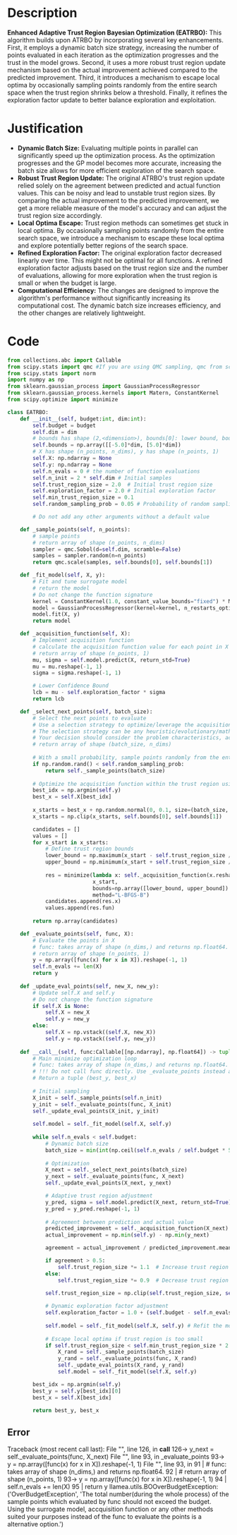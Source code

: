 # Description
**Enhanced Adaptive Trust Region Bayesian Optimization (EATRBO):** This algorithm builds upon ATRBO by incorporating several key enhancements. First, it employs a dynamic batch size strategy, increasing the number of points evaluated in each iteration as the optimization progresses and the trust in the model grows. Second, it uses a more robust trust region update mechanism based on the actual improvement achieved compared to the predicted improvement. Third, it introduces a mechanism to escape local optima by occasionally sampling points randomly from the entire search space when the trust region shrinks below a threshold. Finally, it refines the exploration factor update to better balance exploration and exploitation.

# Justification
- **Dynamic Batch Size:** Evaluating multiple points in parallel can significantly speed up the optimization process. As the optimization progresses and the GP model becomes more accurate, increasing the batch size allows for more efficient exploration of the search space.
- **Robust Trust Region Update:** The original ATRBO's trust region update relied solely on the agreement between predicted and actual function values. This can be noisy and lead to unstable trust region sizes. By comparing the actual improvement to the predicted improvement, we get a more reliable measure of the model's accuracy and can adjust the trust region size accordingly.
- **Local Optima Escape:** Trust region methods can sometimes get stuck in local optima. By occasionally sampling points randomly from the entire search space, we introduce a mechanism to escape these local optima and explore potentially better regions of the search space.
- **Refined Exploration Factor:** The original exploration factor decreased linearly over time. This might not be optimal for all functions. A refined exploration factor adjusts based on the trust region size and the number of evaluations, allowing for more exploration when the trust region is small or when the budget is large.
- **Computational Efficiency:** The changes are designed to improve the algorithm's performance without significantly increasing its computational cost. The dynamic batch size increases efficiency, and the other changes are relatively lightweight.

# Code
```python
from collections.abc import Callable
from scipy.stats import qmc #If you are using QMC sampling, qmc from scipy is encouraged. Remove this line if you have better alternatives.
from scipy.stats import norm
import numpy as np
from sklearn.gaussian_process import GaussianProcessRegressor
from sklearn.gaussian_process.kernels import Matern, ConstantKernel
from scipy.optimize import minimize

class EATRBO:
    def __init__(self, budget:int, dim:int):
        self.budget = budget
        self.dim = dim
        # bounds has shape (2,<dimension>), bounds[0]: lower bound, bounds[1]: upper bound
        self.bounds = np.array([[-5.0]*dim, [5.0]*dim])
        # X has shape (n_points, n_dims), y has shape (n_points, 1)
        self.X: np.ndarray = None
        self.y: np.ndarray = None
        self.n_evals = 0 # the number of function evaluations
        self.n_init = 2 * self.dim # Initial samples
        self.trust_region_size = 2.0  # Initial trust region size
        self.exploration_factor = 2.0 # Initial exploration factor
        self.min_trust_region_size = 0.1
        self.random_sampling_prob = 0.05 # Probability of random sampling

        # Do not add any other arguments without a default value

    def _sample_points(self, n_points):
        # sample points
        # return array of shape (n_points, n_dims)
        sampler = qmc.Sobol(d=self.dim, scramble=False)
        samples = sampler.random(n=n_points)
        return qmc.scale(samples, self.bounds[0], self.bounds[1])

    def _fit_model(self, X, y):
        # Fit and tune surrogate model 
        # return the model
        # Do not change the function signature
        kernel = ConstantKernel(1.0, constant_value_bounds="fixed") * Matern(length_scale=1.0, nu=2.5)
        model = GaussianProcessRegressor(kernel=kernel, n_restarts_optimizer=5, alpha=1e-5)
        model.fit(X, y)
        return model

    def _acquisition_function(self, X):
        # Implement acquisition function 
        # calculate the acquisition function value for each point in X
        # return array of shape (n_points, 1)
        mu, sigma = self.model.predict(X, return_std=True)
        mu = mu.reshape(-1, 1)
        sigma = sigma.reshape(-1, 1)

        # Lower Confidence Bound
        lcb = mu - self.exploration_factor * sigma
        return lcb

    def _select_next_points(self, batch_size):
        # Select the next points to evaluate
        # Use a selection strategy to optimize/leverage the acquisition function 
        # The selection strategy can be any heuristic/evolutionary/mathematical/hybrid methods.
        # Your decision should consider the problem characteristics, acquisition function, and the computational efficiency.
        # return array of shape (batch_size, n_dims)
        
        # With a small probability, sample points randomly from the entire search space
        if np.random.rand() < self.random_sampling_prob:
            return self._sample_points(batch_size)
        
        # Optimize the acquisition function within the trust region using L-BFGS-B
        best_idx = np.argmin(self.y)
        best_x = self.X[best_idx]
        
        x_starts = best_x + np.random.normal(0, 0.1, size=(batch_size, self.dim))
        x_starts = np.clip(x_starts, self.bounds[0], self.bounds[1])

        candidates = []
        values = []
        for x_start in x_starts:
            # Define trust region bounds
            lower_bound = np.maximum(x_start - self.trust_region_size / 2, self.bounds[0])
            upper_bound = np.minimum(x_start + self.trust_region_size / 2, self.bounds[1])
            
            res = minimize(lambda x: self._acquisition_function(x.reshape(1, -1)),
                           x_start,
                           bounds=np.array([lower_bound, upper_bound]).T,
                           method="L-BFGS-B")
            candidates.append(res.x)
            values.append(res.fun)
        
        return np.array(candidates)

    def _evaluate_points(self, func, X):
        # Evaluate the points in X
        # func: takes array of shape (n_dims,) and returns np.float64.
        # return array of shape (n_points, 1)
        y = np.array([func(x) for x in X]).reshape(-1, 1)
        self.n_evals += len(X)
        return y
    
    def _update_eval_points(self, new_X, new_y):
        # Update self.X and self.y
        # Do not change the function signature
        if self.X is None:
            self.X = new_X
            self.y = new_y
        else:
            self.X = np.vstack((self.X, new_X))
            self.y = np.vstack((self.y, new_y))
    
    def __call__(self, func:Callable[[np.ndarray], np.float64]) -> tuple[np.float64, np.array]:
        # Main minimize optimization loop
        # func: takes array of shape (n_dims,) and returns np.float64. 
        # !!! Do not call func directly. Use _evaluate_points instead and be aware of the budget when calling it. !!!
        # Return a tuple (best_y, best_x)
        
        # Initial sampling
        X_init = self._sample_points(self.n_init)
        y_init = self._evaluate_points(func, X_init)
        self._update_eval_points(X_init, y_init)
        
        self.model = self._fit_model(self.X, self.y)
        
        while self.n_evals < self.budget:
            # Dynamic batch size
            batch_size = min(int(np.ceil(self.n_evals / self.budget * 5)), 5)  # Increase batch size over time
            
            # Optimization
            X_next = self._select_next_points(batch_size)
            y_next = self._evaluate_points(func, X_next)
            self._update_eval_points(X_next, y_next)

            # Adaptive trust region adjustment
            y_pred, sigma = self.model.predict(X_next, return_std=True)
            y_pred = y_pred.reshape(-1, 1)
            
            # Agreement between prediction and actual value
            predicted_improvement = self._acquisition_function(X_next) - self._acquisition_function(self.X[np.argmin(self.y)].reshape(1, -1))
            actual_improvement = np.min(self.y) - np.min(y_next)

            agreement = actual_improvement / predicted_improvement.mean() if predicted_improvement.mean() != 0 else 1

            if agreement > 0.5:
                self.trust_region_size *= 1.1  # Increase trust region if model is accurate
            else:
                self.trust_region_size *= 0.9  # Decrease trust region if model is inaccurate
            
            self.trust_region_size = np.clip(self.trust_region_size, self.min_trust_region_size, 5.0) # Clip trust region size

            # Dynamic exploration factor adjustment
            self.exploration_factor = 1.0 + (self.budget - self.n_evals) / self.budget * (self.trust_region_size / 5.0) # Reduce exploration over time
            
            self.model = self._fit_model(self.X, self.y) # Refit the model with new data
            
            # Escape local optima if trust region is too small
            if self.trust_region_size < self.min_trust_region_size * 2:
                X_rand = self._sample_points(batch_size)
                y_rand = self._evaluate_points(func, X_rand)
                self._update_eval_points(X_rand, y_rand)
                self.model = self._fit_model(self.X, self.y)

        best_idx = np.argmin(self.y)
        best_y = self.y[best_idx][0]
        best_x = self.X[best_idx]

        return best_y, best_x
```
## Error
 Traceback (most recent call last):
  File "<EATRBO>", line 126, in __call__
 126->             y_next = self._evaluate_points(func, X_next)
  File "<EATRBO>", line 93, in _evaluate_points
  93->         y = np.array([func(x) for x in X]).reshape(-1, 1)
  File "<EATRBO>", line 93, in <listcomp>
  91 |         # func: takes array of shape (n_dims,) and returns np.float64.
  92 |         # return array of shape (n_points, 1)
  93->         y = np.array([func(x) for x in X]).reshape(-1, 1)
  94 |         self.n_evals += len(X)
  95 |         return y
llamea.utils.BOOverBudgetException: ('OverBudgetException', 'The total number(during the whole process) of the sample points which evaluated by func should not exceed the budget. Using the surrogate model, accquisition function or any other methods suited your purposes instead of the func to evaluate the points is a alternative option.')
